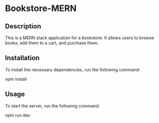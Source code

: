 # Bookstore-MERN

## Description
This is a MERN stack application for a bookstore. It allows users to browse books, add them to a cart, and purchase them.

## Installation
To install the necessary dependencies, run the following command:

npm install


## Usage
To start the server, run the following command:

npm run dev